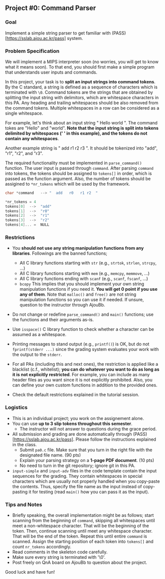 ## Project #0: Command Parser

### Goal

Implement a simple string parser to get familiar with (PASS)[https://sslab.ajou.ac.kr/pass] system.


### Problem Specification

We will implement a MIPS interpreter soon (no worries, you will get to know what it means soon). To that end, you should first make a simple program that understands user inputs and commands.

In this project, your task is to **split an input strings into command tokens**. By the C standard, a string is defined as a sequence of characters which is terminated with `\0`. Command tokens are the strings that are obtained by splitting the input string with delimitors, which are whitespace characters in this PA. Any heading and trailing whitespaces should be also removed from the command tokens. Multiple whitespaces in a row can be considered as a single whitespace.

For example, let's think about an input string " Hello   world ". The command tokes are "Hello" and "world". **Note that the input string is split into tokens delimited by whitespaces (' ' in this example), and the tokens do not contain any whitespaces**.

Another example string is " add   r1  r2   r3   ". It should be tokenized into "add", "r1", "r2", and "r3".

The required functionality must be implemented in `parse_command()` function. The user input is passed through `command`. After parsing `command` into tokens, the tokens should be assigned to `tokens[]` in order, which is passed as the function argument. Also, the number of tokens should be assigined to `*nr_tokens` which will be used by the framework.

```c
char *command   --> "  add   r0   r1 r2  "

*nr_tokens = 4
tokens[0]  -->  "add"
tokens[1]  -->  "r0"
tokens[2]  -->  "r1"
tokens[3]  -->  "r2"
tokens[4]... =  NULL
```

### Restrictions

- You **should not use any string manipulation functions from any libraries**. Followings are the banned functions;
  - All C library functions starting with `str` (e.g., `strtok`, `strlen`, `strcpy`, ...)
  - All C library functions starting with `mem` (e.g., `memcpy`, `memmove`, ...)
  - All C library functions ending with `scanf` (e.g., `scanf`, `fscanf`, ...)
  - `bcopy`
This implies that you should implement your own string manipulation functions if you need it. **You will get 0 point if you use any of them**. Note that `malloc()` and `free()` are not string manipulation functions so you can use it if needed. If unsure, question to the instructor through AjouBb.
- Do not change or redefine `parse_command()` and `main()` functions; use the functions and their arguments as-is.
- Use `isspace()` C library function to check whether a character can be assumed as a whitespace.
- Printing messages to stand output (e.g., `printf()`) is OK, but do not `fprintf(stderr ...)` since the grading system evaluates your work with the output to the `stderr`.

- For all PAs (including this and next ones), the restriction is applied like a blacklist (c.f., whitelist); **you can do whatever you want to do as long as it is not explicitly restricted**. For example, you can include as many header files as you want since it is not explicitly prohibited. Also, you can define your own custom functions in addition to the provided ones.
- Check the default restrictions explained in the tutorial session.


### Logistics

- This is an individual project; you work on the assignement alone.
- You can use **up to 3 slip tokens throughout this semester**.
  - The instructor will not answer to questions during the grace period.
- All submission and grading are done automatically through (PASS)[https://sslab.ajou.ac.kr/pass]. Please follow the instructions explained in the class.
	- Submit `pa0.c` file. Make sure that you turn in the right file with the designated file name. (90 pts)
	- Explain your parsing strategy on a **1-page PDF document**. (10 pts)
  - No need to turn in the git repository; ignore git in this PA.
- `input-simple` and `input-adv` files in the code template contain the input sequences for the grading. They contain whitespaces in special characters which are usually not properly handled when you copy-paste the contents. Thus, specify the file name as the input instead of copy-pasting it for testing (read `main()` how you can pass it as the input).


### Tips and Notes

- Briefly speaking, the overall implementation might be as follows; start scanning from the beginning of `command`, skipping all whitespaces until meet a non-whitespace character. That will be the beginning of the token. Then, continue scanning until meet any whitespace character. That will be the end of the token. Repeat this until entire `command` is scanned. Assign the starting position of each token into `tokens[]` and count `nr_tokens` accordingly.
- Read comments in the skeleton code carefully.
- Make sure every string is terminated with '\0'.
- Post freely on QnA board on AjouBb to question about the project.

Good luck and have fun!
